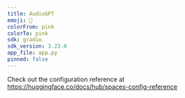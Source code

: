 ```yaml
---
title: AudioGPT
emoji: 🚀
colorFrom: pink
colorTo: pink
sdk: gradio
sdk_version: 3.23.0
app_file: app.py
pinned: false
---
```


Check out the configuration reference at https://huggingface.co/docs/hub/spaces-config-reference
